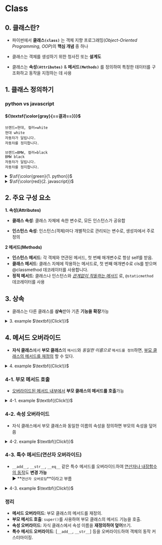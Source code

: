 # Class

## 0. 클래스란?

-   파이썬에서 **클래스`(class)`** 는 객체 지향 프로그래밍(_Object-Oriented Programming, OOP_)의 **핵심 개념** 중 하나

-   클래스는 객체를 생성하기 위한 청사진 또는 **설계도**

-   클래스는 **속성`(Attributes)`** & **메서드`(Methods)`** 를 정의하여 특정한 데이터를 구조화하고 동작을 지정하는 데 사용

## 1. 클래스 정의하기

### python vs javascript

#### ${\textsf{\color{gray}{==결과==}}}$

```
브랜드=현대, 컬러=white
현대 white
자동차가 달립니다.
자동차를 정지합니다.

브랜드=BMW, 컬러=black
BMW black
자동차가 달립니다.
자동차를 정지합니다.
```

<details>
<summary> $\sf{\color{green}{1. python}}$
</summary>

```python
class Car:
    # 생성자: 객체를 생성할 때 실행되는 메소드(속성을 초기화 할 때 주로 사용)
    def __init__(self, brand, color):
        self.brand = brand
        self.color = color

    # 메소드(기능): 클래스 안에 정의하는 함수
    def stop(self):
        print('자동차를 정지합니다.')

    def run(self):
        print('자동차가 달립니다.')

    # 객체 정보 출력용 메소드
    def __str__(self):
        return f'브랜드={self.brand}, 컬러={self.color}'

# 자동차 객체 생성
car1 = Car("현대", "white") # 생성자는 객체가 실행될때 실행된다.
car2 = Car("BMW", "black")

# 자동차 메소드 실행
print(car1)
print(car1.brand, car1.color)
car1.run()
car1.stop()

print()

print(car2)
print(car2.brand, car2.color)
car2.run()
car2.stop()
```

</details>

<details>
<summary> $\sf{\color{red}{2. javascript}}$
</summary>

```javascript
// Car 클래스 정의
class Car {
    // 생성자: 객체를 초기화
    constructor(brand, color) {
        this.brand = brand // 브랜드
        this.color = color // 색상
    }

    // 메서드: 자동차 정지
    stop() {
        console.log('자동차를 정지합니다.')
    }

    // 메서드: 자동차 달리기
    run() {
        console.log('자동차가 달립니다.')
    }

    // 객체 정보 출력용 메서드
    toString() {
        return `브랜드=${this.brand}, 컬러=${this.color}`
    }
}

// 자동차 객체 생성
const car1 = new Car('현대', 'white')
const car2 = new Car('BMW', 'black')

// 자동차 메서드 실행
console.log(car1.toString())
console.log(car1.brand, car1.color)
car1.run()
car1.stop()

console.log()

console.log(car2.toString())
console.log(car2.brand, car2.color)
car2.run()
car2.stop()
```

</details>

## 2. 주요 구성 요소

**1. 속성(Attributes)**

-   **클래스 속성**: 클래스 자체에 속한 변수로, 모든 인스턴스가 공유합

*   **인스턴스 속성**: 인스턴스(객체)마다 개별적으로 관리되는 변수로, 생성자에서 주로 정의

**2 메서드(Methods)**

-   **인스턴스 메서드**: 각 객체와 연관된 메서드, 첫 번째 매개변수로 항상 self를 받음.
-   **클래스 메서드**: 클래스 자체에 작용하는 메서드로, 첫 번째 매개변수로 cls를 받으며 @classmethod 데코레이터를 사용합니다.
-   **정적 메서드**: 클래스나 인스턴스와 <span style='text-decoration:underline; font-style:italic;'>관계없이 작동하는 메서드</span> 로, `@staticmethod` 데코레이터를 사용

## 3. 상속

-   클래스는 다른 클래스를 **상속**받아 기존 **기능을 확장**가능

<details>
<summary> 3. example $\textbf{(Click!)}$
</summary>

```python
class ParentClass:
    def parent_method(self):
        return "부모 클래스 메서드"

class ChildClass(ParentClass):
    def child_method(self):
        return "자식 클래스 메서드"

# 사용
child = ChildClass()
print(child.parent_method())  # 출력: 부모 클래스 메서드
print(child.child_method())   # 출력: 자식 클래스 메서드
```

</details>

## 4. 메서드 오버라이드

-   **자식 클래스**에서 **부모 클래스**의 `메서드`와 _동일한 이름으로_ `메서드를 정의`하면, <span style='text-decoration:underline;'>부모 클래스의 메서드를 재정의</span> 할 수 있다.

<details>
<summary> 4. example $\textbf{(Click!)}$
</summary>

```python
class Parent:
    def greet(self):
        return "안녕하세요! 저는 부모 클래스입니다."

class Child(Parent):
    def greet(self):
        return "안녕하세요! 저는 자식 클래스입니다."

# 사용
parent = Parent()
child = Child()

print(parent.greet())  # 출력: 안녕하세요! 저는 부모 클래스입니다.
print(child.greet())   # 출력: 안녕하세요! 저는 자식 클래스입니다.

```

[Child] 클래스의 `greet` 메서드는 부모 클래스의 `greet` 메서드를 **재정의(오버라이드)** 함

</details>

### 4-1. 부모 메서드 호출

-   <span style='text-decoration:underline;'>오버라이드된 메서드 내부에서</span> **부모 클래스의 메서드를 호출**가능

<details>
<summary> 4-1. example $\textbf{(Click!)}$
</summary>

```python
class Parent:
    def greet(self):
        return "안녕하세요! 저는 부모 클래스입니다."

class Child(Parent):
    def greet(self):
        parent_message = super().greet()  # 부모 클래스의 메서드 호출
        return f"{parent_message} 그리고 저는 자식 클래스입니다."

# 사용
child = Child()
print(child.greet())
# 출력:
# 안녕하세요! 저는 부모 클래스입니다. 그리고 저는 자식 클래스입니다.

```

`super().greet()`를 사용하여 부모 클래스의 `greet` 메서드를 호출한 뒤 자식 클래스의 메서드를 추가

-   `super().greet()` = **`{parent_message}`**: "안녕하세요! 저는 부모 클래스입니다."
-   `child.greet()`: f"**`{parent_message}`** 그리고 저는 자식 클래스입니다."

</details>

### 4-2. 속성 오버라이드

-   자식 클래스에서 부모 클래스와 동일한 이름의 속성을 정의하면 부모의 속성을 덮어씀

<details>
<summary> 4-2. example $\textbf{(Click!)}$
</summary>

```python
class Parent:
    message = "부모 클래스의 메시지"

class Child(Parent):
    message = "자식 클래스의 메시지"

# 사용
print(Parent.message)  # 출력: 부모 클래스의 메시지
print(Child.message)   # 출력: 자식 클래스의 메시지

```

</details>

### 4-3. 특수 메서드(연산자 오버라이드)

-   `__add__`, `__str__`, `__eq__` 같은 특수 메서드를 오버라이드하여 <span style='text-decoration:underline;'>연산자나 내장함수의 동작</span>도 **변경 가능**\
     ▶ **`연산자 오버로딩`**이라고 부름

<details>
<summary> 4-3. example $\textbf{(Click!)}$
</summary>

```python
class CustomNumber:
    def __init__(self, value):
        self.value = value

    def __add__(self, other):
        return self.value + other.value

# 사용
num1 = CustomNumber(10)
num2 = CustomNumber(20)

print(num1 + num2)  # 출력: 30

```

`__add__` 메서드 오버라이드 => `+`연산자의 동작의 커스터마이징

</details>

### 정리

-   **메서드 오버라이드**: 부모 클래스의 메서드를 재정의.
-   **부모 메서드 호출**: `super()`를 사용하여 부모 클래스의 메서드 기능을 호출.
-   **속성 오버라이드**: 자식 클래스에서 속성 이름을 **재정의하여 덮어**쓰기.
-   **특수 메서드 오버라이드**: [`__add__`, `__str__`] 등을 오버라이드하여 객체의 동작 커스터마이징.
